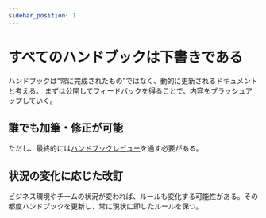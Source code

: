 ```yaml
---
sidebar_position: 1
---
```

# すべてのハンドブックは下書きである

ハンドブックは“常に完成されたもの”ではなく、動的に更新されるドキュメントと考える。
まずは公開してフィードバックを得ることで、内容をブラッシュアップしていく。

## 誰でも加筆・修正が可能

ただし、最終的には[ハンドブックレビュー](./review)を通す必要がある。

## 状況の変化に応じた改訂

ビジネス環境やチームの状況が変われば、ルールも変化する可能性がある。その都度ハンドブックを更新し、常に現状に即したルールを保つ。